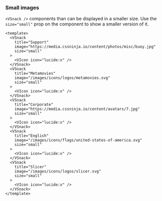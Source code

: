 ### Small images

`<VSnack />` components than can be displayed in a smaller size.
Use the `size="small"` prop on the component to show a smaller version of it.

<!--code-->

```vue
<template>
  <VSnack
    title="Support"
    image="https://media.cssninja.io/content/photos/misc/buoy.jpg"
    size="small"
  >
    <VIcon icon="lucide:x" />
  </VSnack>
  <VSnack
    title="Metamovies"
    image="/images/icons/logos/metamovies.svg"
    size="small"
  >
    <VIcon icon="lucide:x" />
  </VSnack>
  <VSnack
    title="Corporate"
    image="https://media.cssninja.io/content/avatars/7.jpg"
    size="small"
  >
    <VIcon icon="lucide:x" />
  </VSnack>
  <VSnack
    title="English"
    image="/images/icons/flags/united-states-of-america.svg"
    size="small"
  >
    <VIcon icon="lucide:x" />
  </VSnack>
  <VSnack
    title="Slicer"
    image="/images/icons/logos/slicer.svg"
    size="small"
  >
    <VIcon icon="lucide:x" />
  </VSnack>
</template>
```

<!--/code-->

<!--example-->

<div class="snacks">
    <VSnack title="Support" image="https://media.cssninja.io/content/photos/misc/buoy.jpg" size="small">
        <VIcon icon="lucide:x"/>
    </VSnack>
    <VSnack title="Metamovies" image="/images/icons/logos/metamovies.svg" size="small">
        <VIcon icon="lucide:x"/>
    </VSnack>
    <VSnack title="Corporate" image="https://media.cssninja.io/content/avatars/7.jpg" size="small">
        <VIcon icon="lucide:x"/>
    </VSnack>
    <VSnack title="English" image="/images/icons/flags/united-states-of-america.svg" size="small">
        <VIcon icon="lucide:x"/>
    </VSnack>
    <VSnack title="Slicer" image="/images/icons/logos/slicer.svg" size="small">
        <VIcon icon="lucide:x"/>
    </VSnack>
</div>

<!--/example-->
